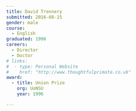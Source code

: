 ```yaml
---
title: David Trennery
submitted: 2016-08-15
gender: male
course:
  - English
graduated: 1996
careers:
  - Director
  - Doctor
# links:
#  - type: Personal Website
#    href: "http://www.thoughtfulprimate.co.uk"
award: 
  - title: Union Prize
    org: UoNSU
    year: 1996 

---
```

